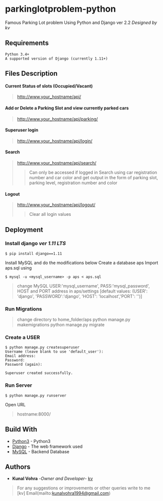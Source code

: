 # parkinglotproblem-python
Famous Parking Lot problem Using Python and Django
ver 2.2  *Designed by kv*

## Requirements
    Python 3.4+
    A supported version of Django (currently 1.11+)

## Files Description

#### Current Status of slots (Occupied/Vacant)
> http://www.your_hostname/api/

#### Add or Delete a Parking Slot and view currently parked cars
> http://www.your_hostname/api/parking/

#### Superuser login
> http://www.your_hostname/api/login/

#### Search
> http://www.your_hostname/api/search/
> > Can only be accessed if logged in
> > Search using car registration number and car color and get output in the form of parking slot, parking level, registration number and color

#### Logout
> http://www.your_hostname/api/logout/
> > Clear all login values


## Deployment

### Install django *ver 1.11 LTS*
```
$ pip install django==1.11
```
Install MySQL and do the modifications below
Create a database aps
Import aps.sql using
```
$ mysql -u <mysql_username> -p aps < aps.sql
```

> change MySQL USER:'mysql_username', PASS:'mysql_password', HOST and PORT address in aps/settings [default values: (USER': 'django', 'PASSWORD':'django', 'HOST': 'localhost','PORT': '')]

### Run Migrations
> change directory to home_folder/aps
> python manage.py makemigrations
> python manage.py migrate

### Create a USER
```
$ python manage.py createsuperuser
Username (leave blank to use 'default_user'):
Email address:
Password:
Password (again):

Superuser created successfully.
```

### Run Server
```
$ python manage.py runserver
```
Open URL
> hostname:8000/



## Build With
* [Python3](https://www.python.org/downloads/) - Python3 
* [Django](https://docs.djangoproject.com/en/1.11/) - The web framework used
* [MySQL](https://dev.mysql.com/downloads/connector/python/) - Backend Database

## Authors
* **Kunal Vohra** -*Owner and Developer*- [kv](https://github.com/kunalvohra94)
>  For any suggestions or improvements or other queries write to me [kv] Email(mailto:kunalvohra1994@gmail.com)

